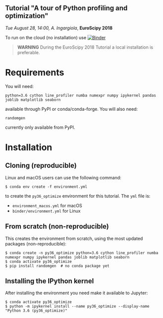 ## Tutorial "A tour of Python profiling and optimization"

*Tue August 28, 14:00,  A. Ingargiola*, **EuroScipy 2018**

To run on the cloud (no installation) use [![Binder](https://mybinder.org/badge.svg)](https://mybinder.org/v2/gh/tritemio/euroscipy2018_python_optimization/master?filepath=Optimizing%20Python%20code.ipynb)

> **WARNING** During the EuroScipy 2018 Tutorial a local installation is preferable.


# Requirements

You will need: 

```
python=3.6 cython line_profiler numba numexpr numpy ipykernel pandas joblib matplotlib seaborn
```

available through PyPI or conda/conda-forge. You will also need:

```
randomgen
```

currently only available from PyPI.


# Installation

## Cloning (reproducible)

Linux and macOS users can use the following command:

```
$ conda env create -f environment.yml
```

to create the `py36_optimize` environment for this tutorial. The `yml` file is:

- `environment_macos.yml` for macOS
- `binder/environment.yml` for Linux

## From scratch (non-reproducible)

This creates the environment from scratch, using the most updated packages (non-reproducible):

```
$ conda create -n py36_optimize python=3.6 cython line_profiler numba numexpr numpy ipykernel pandas joblib matplotlib seaborn
$ conda activate py36_optimize
$ pip install randomgen  # no conda package yet
```

## Installing the IPython kernel

After installing the environment you need make it available to Jupyter:

```
$ conda activate py36_optimize
$ python -m ipykernel install --name py36_optimize --display-name "Python 3.6 (py36_optimize)"
```
